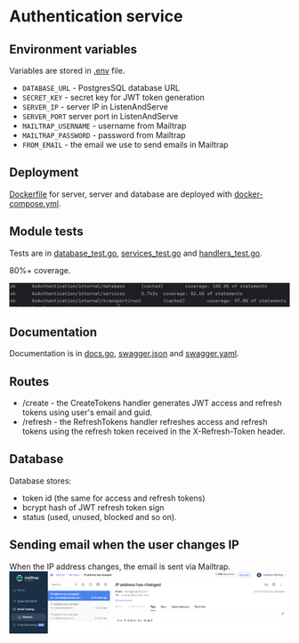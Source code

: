 # Authentication service

## Environment variables
Variables are stored in [.env](.env) file.
+ ```DATABASE_URL``` - PostgresSQL database URL
+ ```SECRET_KEY``` - secret key for JWT token generation
+ ```SERVER_IP``` - server IP in ListenAndServe
+  ```SERVER_PORT``` server port in ListenAndServe
+  ```MAILTRAP_USERNAME``` - username from Mailtrap
+  ```MAILTRAP_PASSWORD``` - password from Mailtrap
+  ```FROM_EMAIL``` - the email we use to send emails in Mailtrap

## Deployment
[Dockerfile](Dockerfile) for server, server and database are deployed with [docker-compose.yml](docker-compose.yml).

## Module tests
Tests are in [database_test.go](internal/database/database_test.go), [services_test.go](internal/services/services_test.go) and [handlers_test.go](internal/transport/rest/handlers_test.go).

80%+ coverage.

![img.png](img.png)

## Documentation
Documentation is in [docs.go](docs/docs.go), [swagger.json](docs/swagger.json) and [swagger.yaml](docs/swagger.yaml).

## Routes
+ /create - the CreateTokens handler generates JWT access and refresh tokens using user's email and guid.
+ /refresh - the RefreshTokens handler refreshes access and refresh tokens using the refresh token received in the X-Refresh-Token header.

## Database
Database stores:
+ token id (the same for access and refresh tokens)
+ bcrypt hash of JWT refresh token sign 
+ status (used, unused, blocked and so on).

## Sending email when the user changes IP

When the IP address changes, the email is sent via Mailtrap.
![img_1.png](img_1.png)